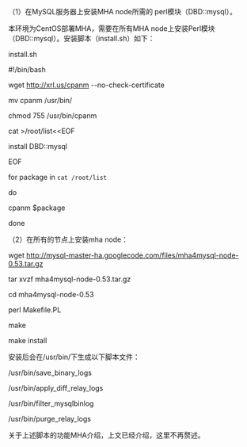 

（1）在MySQL服务器上安装MHA node所需的 perl模块（DBD::mysql）。

本环境为CentOS部署MHA，需要在所有MHA node上安装Perl模块（DBD::mysql）。安装脚本（install.sh）如下：

install.sh

#!/bin/bash

wget http://xrl.us/cpanm --no-check-certificate

mv cpanm /usr/bin/

chmod 755 /usr/bin/cpanm

cat >/root/list<<EOF

install DBD::mysql

EOF

for package in `cat /root/list`

do

cpanm $package

done

（2）在所有的节点上安装mha node：

wget http://mysql-master-ha.googlecode.com/files/mha4mysql-node-0.53.tar.gz

tar xvzf mha4mysql-node-0.53.tar.gz

cd mha4mysql-node-0.53

perl Makefile.PL

make

make install

安装后会在/usr/bin/下生成以下脚本文件：

/usr/bin/save_binary_logs

/usr/bin/apply_diff_relay_logs

/usr/bin/filter_mysqlbinlog

/usr/bin/purge_relay_logs

关于上述脚本的功能MHA介绍，上文已经介绍，这里不再赘述。



